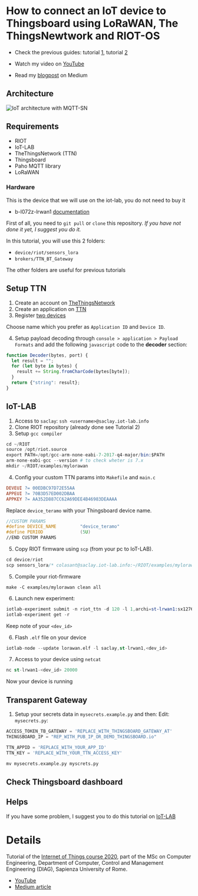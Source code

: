 # How to connect an IoT device to Thingsboard using LoRaWAN, The ThingsNewtwork and RIOT-OS
- Check the previous guides: tutorial [1](README.md), tutorial [2](RIOT.md)

- Watch my video on [YouTube](https://www.youtube.com/watch?v=MPbuNmr0FjI)
- Read my [blogpost](https://medium.com/@colasante.francesco/2-how-to-develop-an-iot-device-connected-to-thingsboard-using-riot-os-and-mqtt-sn-c4ccbe40dae7) on Medium


## Architecture
![IoT architecture with MQTT-SN](https://cdn-images-1.medium.com/max/800/1*Wpt6eyg_YSJCJVPZgwxG5A.png)

## Requirements 
- RIOT
- IoT-LAB
- TheThingsNetwork (TTN)
- Thingsboard
- Paho MQTT library
- LoRaWAN

### Hardware
This is the device that we will use on the iot-lab, you do not need to buy it
- b-l072z-lrwan1 [documentation](https://www.st.com/en/evaluation-tools/b-l072z-lrwan1.html)


First of all, you need to `git pull` or `clone` this repository.
*If you have not done it yet, I suggest you do it.*

In this tutorial, you will use this 2 folders:
- `device/riot/sensors_lora`
- `brokers/TTN_BT_Gateway`

The other folders are useful for previous tutorials
## Setup TTN

1. Create an account on [TheThingsNetwork](https://account.thethingsnetwork.org/register)
2. Create an application on [TTN](https://www.thethingsnetwork.org/docs/applications/add.html)
3. Register [two devices](https://www.thethingsnetwork.org/docs/devices/registration.html)

Choose name which you prefer as `Application ID` and `Device ID`.

4. Setup payload decoding through `console > application > Payload Formats` and add the following 
`javascript` code  to the **decoder** section:
```javascript
function Decoder(bytes, port) {
  let result = "";
  for (let byte in bytes) {
    result += String.fromCharCode(bytes[byte]);
  }
  return {"string": result};
}
```


## IoT-LAB

1. Access to `saclay`: `ssh <username>@saclay.iot-lab.info`
2. Clone RIOT repository (already done see Tutorial 2)
3. Setup `gcc compiler`
```s
cd ~/RIOT
source /opt/riot.source
export PATH=/opt/gcc-arm-none-eabi-7-2017-q4-major/bin:$PATH
arm-none-eabi-gcc --version # to check wheter is 7.x
mkdir ~/RIOT/examples/mylorawan
```
4. Config your custom TTN params into `Makefile` and `main.c`
```Makefile
DEVEUI ?= 00EDBC97D72E55AA
APPEUI ?= 70B3D57ED002DBAA
APPKEY ?= AA352D887CC62A69DEE4B46983DEAAAA
```
Replace `device_teramo` with your Thingsboard device name.
```c
//CUSTOM PARAMS
#define DEVICE_NAME         "device_teramo"
#define PERIOD              (5U)
//END CUSTOM PARAMS
```

5. Copy RIOT firmware using `scp` (from your pc to IoT-LAB).
```s
cd device/riot
scp sensors_lora/* colasant@saclay.iot-lab.info:~/RIOT/examples/mylorawan
```
5. Compile your riot-firmware
```
make -C examples/mylorawan clean all
```
6. Launch new experiment:
```s
iotlab-experiment submit -n riot_ttn -d 120 -l 1,archi=st-lrwan1:sx1276+site=saclay
iotlab-experiment get -r
```
Keep note of your `<dev_id>`

6. Flash `.elf` file on your device
```s
iotlab-node --update lorawan.elf -l saclay,st-lrwan1,<dev_id>
```
7. Access to your device using `netcat`
```s
nc st-lrwan1-<dev_id> 20000
```

Now your device is running

## Transparent Gateway
1. Setup your secrets data in `mysecrets.example.py` and then:
Edit:
`mysecrets.py`:
```python
ACCESS_TOKEN_TB_GATEWAY = 'REPLACE_WITH_THINGSBOARD_GATEWAY_AT'
THINGSBOARD_IP = "REP_WITH_PUB_IP_OR_DEMO_THINGSBOARD.io"

TTN_APPID = 'REPLACE_WITH_YOUR_APP_ID'
TTN_KEY = 'REPLACE_WITH_YOUR_TTN_ACCESS_KEY' 
```
```s
mv mysecrets.example.py myscrets.py
```

## Check Thingsboard dashboard


## Helps
If you have some problem, I suggest you to do this tutorial on [IoT-LAB](https://www.iot-lab.info/tutorials/riot-ttn/)


# Details

Tutorial of the [Internet of Things course 2020](http://ichatz.me/Site/InternetOfThings2020), part of the MSc on Computer Engineering, Department of Computer, Control and Management Engineering (DIAG), Sapienza University of Rome.


- [YouTube](https://www.youtube.com/watch?v=MPbuNmr0FjI)
- [Medium article](https://medium.com/@colasante.francesco/2-how-to-develop-an-iot-device-connected-to-thingsboard-using-riot-os-and-mqtt-sn-c4ccbe40dae7)







